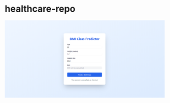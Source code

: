 # healthcare-repo
![alt text](https://github.com/meayt/healthcare-repo/blob/main/Annotation%202024-12-02%20194511.png)
